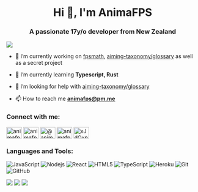 <h1 align="center">Hi 👋, I'm AnimaFPS</h1>
<h3 align="center">A passionate 17y/o developer from New Zealand</h3>

![](https://komarev.com/ghpvc/?username=animafps&style=flat-square)

- 🔭 I’m currently working on [fpsmath](https://github.com/AnimaFPS/fpsmath), [aiming-taxonomy/glossary](https://github.com/aiming-taxonomy/glossary) as well as a secret project

- 🌱 I’m currently learning **Typescript, Rust**

- 🤝 I’m looking for help with [aiming-taxonomy/glossary](https://github.com/aiming-taxonomy/glossary)

- 📫 How to reach me **animafps@pm.me**

<h3 align="left">Connect with me:</h3>
<p align="left">
<a href="https://twitter.com/animafps" target="blank"><img align="center" src="https://cdn.jsdelivr.net/npm/simple-icons@3.0.1/icons/twitter.svg" alt="animafps" height="30" width="40" /></a>
<a href="https://instagram.com/animafps" target="blank"><img align="center" src="https://cdn.jsdelivr.net/npm/simple-icons@3.0.1/icons/instagram.svg" alt="animafps" height="30" width="40" /></a>
<a href="https://medium.com/@animafps" target="blank"><img align="center" src="https://cdn.jsdelivr.net/npm/simple-icons@3.0.1/icons/medium.svg" alt="@animafps" height="30" width="40" /></a>
<a href="https://www.youtube.com/c/animafps" target="blank"><img align="center" src="https://cdn.jsdelivr.net/npm/simple-icons@3.0.1/icons/youtube.svg" alt="animafps" height="30" width="40" /></a>
<a href="https://discord.gg/xJdQxps" target="blank"><img align="center" src="https://cdn.jsdelivr.net/npm/simple-icons@3.0.1/icons/discord.svg" alt="xJdQxps" height="30" width="40" /></a>
</p>

<h3 align="left">Languages and Tools:</h3>

![JavaScript](https://img.shields.io/badge/-JavaScript-black?style=flat-square&logo=javascript)
![Nodejs](https://img.shields.io/badge/-Nodejs-black?style=flat-square&logo=Node.js)
![React](https://img.shields.io/badge/-React-black?style=flat-square&logo=react)
![HTML5](https://img.shields.io/badge/-HTML5-E34F26?style=flat-square&logo=html5&logoColor=white)
![TypeScript](https://img.shields.io/badge/-TypeScript-007ACC?style=flat-square&logo=typescript&logoColor=white)
![Heroku](https://img.shields.io/badge/-Heroku-430098?style=flat-square&logo=heroku)
![Git](https://img.shields.io/badge/-Git-black?style=flat-square&logo=git)
![GitHub](https://img.shields.io/badge/-GitHub-181717?style=flat-square&logo=github)

![](https://github-profile-summary-cards.vercel.app/api/cards/profile-details?username=animafps&theme=dracula)
![](https://github-profile-summary-cards.vercel.app/api/cards/most-commit-language?username=animafps&theme=dracula) 
![](https://github-profile-summary-cards.vercel.app/api/cards/stats?username=animafps&theme=dracula)
